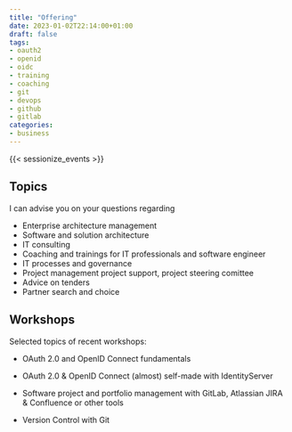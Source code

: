 ```yaml
---
title: "Offering"
date: 2023-01-02T22:14:00+01:00
draft: false
tags:
- oauth2
- openid
- oidc
- training
- coaching
- git
- devops
- github
- gitlab
categories:
- business
---
```


{{< sessionize_events >}}

## Topics
I can advise you on your questions regarding

- Enterprise architecture management
- Software and solution architecture
- IT consulting
- Coaching and trainings for IT professionals and software engineer
- IT processes and governance
- Project management project support, project steering comittee
- Advice on tenders
- Partner search and choice

## Workshops

Selected topics of recent workshops:

- OAuth 2.0 and OpenID Connect fundamentals

- OAuth 2.0 & OpenID Connect (almost) self-made with IdentityServer

- Software project and portfolio management with GitLab, Atlassian JIRA & Confluence or other tools

- Version Control with Git